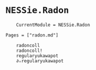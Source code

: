 # `NESSie.Radon`
```@meta
    CurrentModule = NESSie.Radon
```

```@index
Pages = ["radon.md"]
```


```@docs
    radoncoll
    radoncoll!
    regularyukawapot
    ∂ₙregularyukawapot
```
